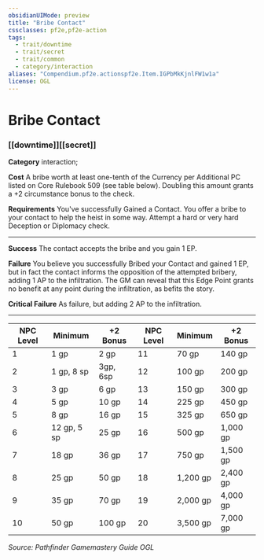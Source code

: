 ```yaml
---
obsidianUIMode: preview
title: "Bribe Contact"
cssclasses: pf2e,pf2e-action
tags:
  - trait/downtime
  - trait/secret
  - trait/common
  - category/interaction
aliases: "Compendium.pf2e.actionspf2e.Item.IGPbMkKjnlFW1w1a"
license: OGL
---
```

# Bribe Contact

### [[downtime]][[secret]]

**Category** interaction; 




**Cost** A bribe worth at least one-tenth of the Currency per Additional PC listed on Core Rulebook 509 (see table below). Doubling this amount grants a +2 circumstance bonus to the check.

**Requirements** You've successfully Gained a Contact. You offer a bribe to your contact to help the heist in some way. Attempt a hard or very hard Deception or Diplomacy check.

* * *

**Success** The contact accepts the bribe and you gain 1 EP.

**Failure** You believe you successfully Bribed your Contact and gained 1 EP, but in fact the contact informs the opposition of the attempted bribery, adding 1 AP to the infiltration. The GM can reveal that this Edge Point grants no benefit at any point during the infiltration, as befits the story.

**Critical Failure** As failure, but adding 2 AP to the infiltration.

* * *

| NPC Level | Minimum | +2 Bonus | NPC Level | Minimum | +2 Bonus |
| --- | --- | --- | --- | --- | --- |
| 1 | 1 gp | 2 gp | 11 | 70 gp | 140 gp |
| 2 | 1 gp, 8 sp | 3gp, 6sp | 12 | 100 gp | 200 gp |
| 3 | 3 gp | 6 gp | 13 | 150 gp | 300 gp |
| 4 | 5 gp | 10 gp | 14 | 225 gp | 450 gp |
| 5 | 8 gp | 16 gp | 15 | 325 gp | 650 gp |
| 6 | 12 gp, 5 sp | 25 gp | 16 | 500 gp | 1,000 gp |
| 7 | 18 gp | 36 gp | 17 | 750 gp | 1,500 gp |
| 8 | 25 gp | 50 gp | 18 | 1,200 gp | 2,400 gp |
| 9 | 35 gp | 70 gp | 19 | 2,000 gp | 4,000 gp |
| 10 | 50 gp | 100 gp | 20 | 3,500 gp | 7,000 gp |

*Source: Pathfinder Gamemastery Guide*
*OGL*